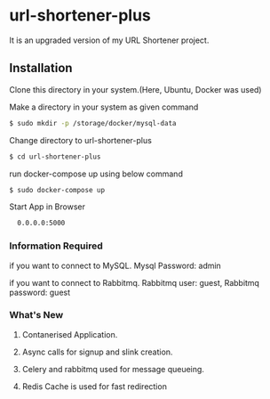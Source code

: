 # url-shortener-plus
It is an upgraded version of my URL Shortener project.
## Installation

Clone this directory in your system.(Here, Ubuntu, Docker was used)

Make a directory in your system as given command

```bash
$ sudo mkdir -p /storage/docker/mysql-data
```

Change directory to url-shortener-plus 

```bash
$ cd url-shortener-plus
```
run docker-compose up using below command

```bash
$ sudo docker-compose up 
```

Start App in Browser

```bash
  0.0.0.0:5000
```

### Information Required

if you want to connect to MySQL. Mysql Password: admin

if you want to connect to Rabbitmq. Rabbitmq user: guest, Rabbitmq password: guest
### What's New

1. Contanerised Application.

2. Async calls for signup and slink creation.

3. Celery and rabbitmq used for message queueing.

4. Redis Cache is used for fast redirection